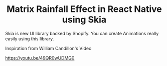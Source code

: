<h1 align="center">Matrix Rainfall Effect in React Native using Skia</h1>

Skia is new UI library backed by Shopify. You can create Animations really easily using this library.

Inspiration from William Candillon's Video

https://youtu.be/49QR0wUDMG0
